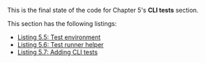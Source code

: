
This is the final state of the code for Chapter 5's **CLI tests** section.

This section has the following listings:

- [Listing 5.5: Test environment](../../all-listings/05-dependency-injection/05-test-environment.md)
- [Listing 5.6: Test runner helper](../../all-listings/05-dependency-injection/06-test-runner-helper.md)
- [Listing 5.7: Adding CLI tests](../../all-listings/05-dependency-injection/07-adding-cli-tests.md)
